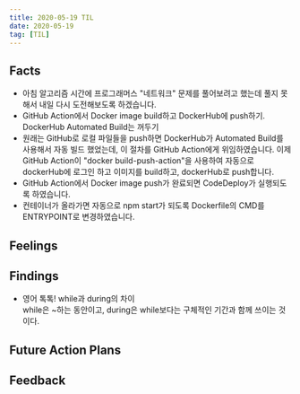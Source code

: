 ```yaml
---
title: 2020-05-19 TIL
date: 2020-05-19
tag: [TIL]
---
```


## Facts

- 아침 알고리즘 시간에 프로그래머스 "네트워크" 문제를 풀어보려고 했는데 풀지 못해서 내일 다시 도전해보도록 하겠습니다.
- GitHub Action에서 Docker image build하고 DockerHub에 push하기. DockerHub Automated Build는 꺼두기
- 원래는 GitHub로 로컬 파일들을 push하면 DockerHub가 Automated Build를 사용해서 자동 빌드 했었는데, 이 절차를 GitHub Action에게 위임하였습니다. 이제 GitHub Action이 "docker build-push-action"을 사용하여 자동으로 dockerHub에 로그인 하고 이미지를 build하고, dockerHub로 push합니다.
- GitHub Action에서 Docker image push가 완료되면 CodeDeploy가 실행되도록 하였습니다.
- 컨테이너가 올라가면 자동으로 npm start가 되도록 Dockerfile의 CMD를 ENTRYPOINT로 변경하였습니다.

## Feelings

## Findings

- 영어 톡톡! while과 during의 차이  
  while은 ~하는 동안이고, during은 while보다는 구체적인 기간과 함께 쓰이는 것이다.

## Future Action Plans

## Feedback

